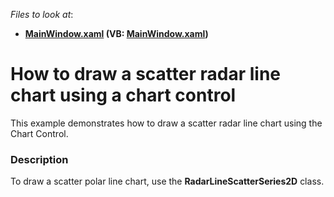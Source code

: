 <!-- default file list -->
*Files to look at*:

* **[MainWindow.xaml](./CS/RadarLineScatterSeries/MainWindow.xaml) (VB: [MainWindow.xaml](./VB/RadarLineScatterSeries/MainWindow.xaml))**
<!-- default file list end -->
# How to draw a scatter radar line chart using a chart control


This example demonstrates how to draw a scatter radar line chart using the Chart Control.


<h3>Description</h3>

To draw a scatter polar line chart, use the&nbsp;<strong>RadarLineScatterSeries2D</strong>&nbsp;class.

<br/>


